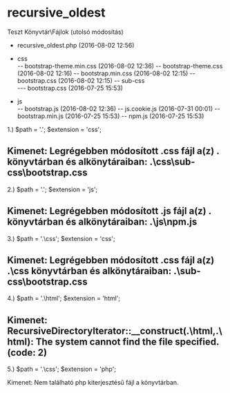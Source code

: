 # recursive_oldest
Teszt Könyvtár\Fájlok					 (utolsó módosítás)

- recursive_oldest.php 		 (2016-08-02 12:56)

- css\
-- bootstrap-theme.min.css (2016-08-02 12:36)
-- bootstrap-theme.css 		 (2016-08-02 12:16)
-- bootstrap.min.css 			 (2016-08-02 12:15)
-- bootstrap.css 				 (2016-08-02 12:15)
-- sub-css\
--- bootstrap.css 				 (2016-07-25 15:53)

- js\
-- bootstrap.js 				  	 (2016-08-02 12:36)
-- js.cookie.js 					 (2016-07-31 00:01)
-- bootstrap.min.js 			 (2016-07-25 15:53) 
-- npm.js 							 (2016-07-25 15:53) 


1.)
$path = '.';
$extension = 'css';

Kimenet: Legrégebben módosított .css fájl a(z) . könyvtárban és alkönytáraiban: .\css\sub-css\bootstrap.css
------------------------
2.)
$path = '.';
$extension = 'js';

Kimenet: Legrégebben módosított .js fájl a(z) . könyvtárban és alkönytáraiban: .\js\npm.js
------------------------
3.)
$path = '.\css';
$extension = 'css';

Kimenet: Legrégebben módosított .css fájl a(z) .\css könyvtárban és alkönytáraiban: .\sub-css\bootstrap.css
------------------------
4.)
$path = '.\html';
$extension = 'html';

Kimenet: RecursiveDirectoryIterator::__construct(.\html\,.\html\): The system cannot find the file specified. (code: 2)
------------------------
5.)
$path = '.\css';
$extension = 'php';

Kimenet: Nem található php kiterjesztésű fájl a könyvtárban.
